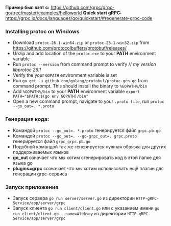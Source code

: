 **Пример был взят с:** https://github.com/grpc/grpc-go/tree/master/examples/helloworld
**Quick start gRPC:** https://grpc.io/docs/languages/go/quickstart/#regenerate-grpc-code
 
### Installing protoc on Windows
* Download `protoc-26.1-win64.zip` or `protoc-26.1-win32.zip` from https://github.com/protocolbuffers/protobuf/releases/
* Unzip and add location of the `protoc.exe` to your **PATH** environment variable
* Run `protoc --version` from command prompt to verify // *my version libprotoc 26.1*
* Verify the your `GOPATH` environment variable is set
* Run `go get -u github.com/golang/protobuf/protoc-gen-go` from command prompt. This should install the binary to `%GOPATH%/bin`
* Add `%GOPATH%/bin` to your **PATH** environment variable `export PATH="$PATH:$(go env GOPATH)/bin"`
* Open a new command prompt, navigate to your `.proto file`, run `protoc --go_out=. *.proto`

### Генерация кода:
* Командой `protoc --go_out=. *.proto` генерируется файл `grpc.pb.go`
* Командой `protoc --go_out=. --go-grpc_out=. grpc.proto` генерируется файл `grpc_grpc.pb.go`
* Подобной командой так же генерируется нужная обвязка для других поддерживаемых языков
* **go_out** означает что мы хотим сгенерировать код в этой папке для языка go
* **plugins=grpc** созначает что мы хотим использовать ещё плагин для генерации grpc-сервиса

### Запуск приложения
* Запуск сервера `go run server/server.go` из директории `HTTP-gRPC-Service/app/server/grpc`
* Запуск клиента `go run client/client.go` или с указанием имени `go run client/client.go --name=Aleksey` из директории `HTTP-gRPC-Service/app/server/grpc`
